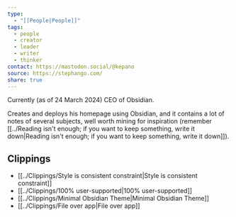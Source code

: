 ```yaml
---
type:
  - "[[People|People]]"
tags:
  - people
  - creator
  - leader
  - writer
  - thinker
contact: https://mastodon.social/@kepano
source: https://stephango.com/
share: true
---
```


Currently (as of 24 March 2024) CEO of Obsidian.

Creates and deploys his homepage using Obsidian, and it contains a lot of notes of several subjects, well worth mining for inspiration (remember [[../Reading isn't enough; if you want to keep something, write it down|Reading isn't enough; if you want to keep something, write it down]]).

## Clippings
- [[../Clippings/Style is consistent constraint|Style is consistent constraint]]
- [[../Clippings/100% user-supported|100% user-supported]]
- [[../Clippings/Minimal Obsidian Theme|Minimal Obsidian Theme]]
- [[../Clippings/File over app|File over app]]
